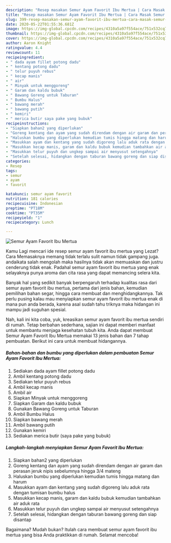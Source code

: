 ```yaml
---
description: "Resep masakan Semur Ayam Favorit Ibu Mertua | Cara Masak Semur Ayam Favorit Ibu Mertua Yang Enak Banget"
title: "Resep masakan Semur Ayam Favorit Ibu Mertua | Cara Masak Semur Ayam Favorit Ibu Mertua Yang Enak Banget"
slug: 399-resep-masakan-semur-ayam-favorit-ibu-mertua-cara-masak-semur-ayam-favorit-ibu-mertua-yang-enak-banget
date: 2020-05-22T01:55:36.681Z
image: https://img-global.cpcdn.com/recipes/4310a5a97f554ace/751x532cq70/semur-ayam-favorit-ibu-mertua-foto-resep-utama.jpg
thumbnail: https://img-global.cpcdn.com/recipes/4310a5a97f554ace/751x532cq70/semur-ayam-favorit-ibu-mertua-foto-resep-utama.jpg
cover: https://img-global.cpcdn.com/recipes/4310a5a97f554ace/751x532cq70/semur-ayam-favorit-ibu-mertua-foto-resep-utama.jpg
author: Aaron Knight
ratingvalue: 4.4
reviewcount: 11
recipeingredient:
- " dada ayam fillet potong dadu"
- " kentang potong dadu"
- " telur puyuh rebus"
- " kecap manis"
- " air"
- " Minyak untuk menggoreng"
- " Garam dan kaldu bubuk"
- " Bawang Goreng untuk Taburan"
- " Bumbu Halus"
- " bawang merah"
- " bawang putih"
- " kemiri"
- " merica butir saya pake yang bubuk"
recipeinstructions:
- "Siapkan bahan2 yang diperlukan"
- "Goreng kentang dan ayam yang sudah direndam dengan air garam dan perasan jeruk nipis sebelumnya hingga 3/4 mateng"
- "Haluskan bumbu yang diperlukan kemudian tumis hingga matang dan harum"
- "Masukkan ayam dan kentang yang sudah digoreng lalu aduk rata dengan tumisan bumbu halus"
- "Masukkan kecap manis, garam dan kaldu bubuk kemudian tambahkan air aduk rata"
- "Masukkan telur puyuh dan ungkep sampai air menyusut setengahnya"
- "Setelah selesai, hidangkan dengan taburan bawang goreng dan siap disantap"
categories:
- Resep
tags:
- semur
- ayam
- favorit

katakunci: semur ayam favorit 
nutrition: 181 calories
recipecuisine: Indonesian
preptime: "PT18M"
cooktime: "PT35M"
recipeyield: "1"
recipecategory: Lunch

---
```



![Semur Ayam Favorit Ibu Mertua](https://img-global.cpcdn.com/recipes/4310a5a97f554ace/751x532cq70/semur-ayam-favorit-ibu-mertua-foto-resep-utama.jpg)

Kamu Lagi mencari ide resep semur ayam favorit ibu mertua yang Lezat? Cara Memasaknya memang tidak terlalu sulit namun tidak gampang juga. andaikata salah mengolah maka hasilnya tidak akan memuaskan dan justru cenderung tidak enak. Padahal semur ayam favorit ibu mertua yang enak selayaknya punya aroma dan cita rasa yang dapat memancing selera kita.

Banyak hal yang sedikit banyak berpengaruh terhadap kualitas rasa dari semur ayam favorit ibu mertua, pertama dari jenis bahan, kemudian pemilihan bahan segar, hingga cara membuat dan menghidangkannya. Tak perlu pusing kalau mau menyiapkan semur ayam favorit ibu mertua enak di mana pun anda berada, karena asal sudah tahu triknya maka hidangan ini mampu jadi suguhan spesial.




Nah, kali ini kita coba, yuk, kreasikan semur ayam favorit ibu mertua sendiri di rumah. Tetap berbahan sederhana, sajian ini dapat memberi manfaat untuk membantu menjaga kesehatan tubuh kita. Anda dapat membuat Semur Ayam Favorit Ibu Mertua memakai 13 jenis bahan dan 7 tahap pembuatan. Berikut ini cara untuk membuat hidangannya.

<!--inarticleads1-->

##### Bahan-bahan dan bumbu yang diperlukan dalam pembuatan Semur Ayam Favorit Ibu Mertua:

1. Sediakan  dada ayam fillet potong dadu
1. Ambil  kentang potong dadu
1. Sediakan  telur puyuh rebus
1. Ambil  kecap manis
1. Ambil  air
1. Siapkan  Minyak untuk menggoreng
1. Siapkan  Garam dan kaldu bubuk
1. Gunakan  Bawang Goreng untuk Taburan
1. Ambil  Bumbu Halus
1. Siapkan  bawang merah
1. Ambil  bawang putih
1. Gunakan  kemiri
1. Sediakan  merica butir (saya pake yang bubuk)




<!--inarticleads2-->

##### Langkah-langkah menyiapkan Semur Ayam Favorit Ibu Mertua:

1. Siapkan bahan2 yang diperlukan
1. Goreng kentang dan ayam yang sudah direndam dengan air garam dan perasan jeruk nipis sebelumnya hingga 3/4 mateng
1. Haluskan bumbu yang diperlukan kemudian tumis hingga matang dan harum
1. Masukkan ayam dan kentang yang sudah digoreng lalu aduk rata dengan tumisan bumbu halus
1. Masukkan kecap manis, garam dan kaldu bubuk kemudian tambahkan air aduk rata
1. Masukkan telur puyuh dan ungkep sampai air menyusut setengahnya
1. Setelah selesai, hidangkan dengan taburan bawang goreng dan siap disantap




Bagaimana? Mudah bukan? Itulah cara membuat semur ayam favorit ibu mertua yang bisa Anda praktikkan di rumah. Selamat mencoba!
